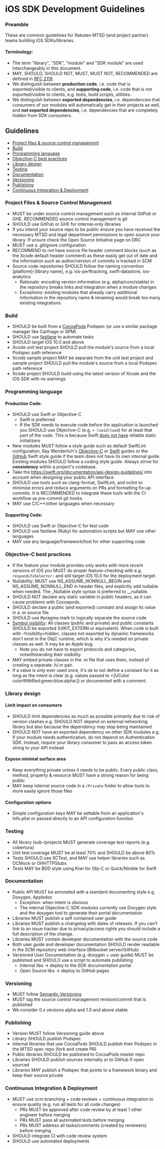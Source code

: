 # iOS SDK Development Guidelines

### Preamble
These are common guidelines for Rakuten MTSD (and project partner) teams building iOS SDKs/libraries.

#### Terminology:

* The term "library", "SDK", "module" and "SDK module" are used interchangeably in this document. 
* MAY, SHOULD, SHOULD NOT, MUST, MUST NOT, RECOMMENDED are defined in [RFC 2119](https://www.ietf.org/rfc/rfc2119.txt).
* We distinguish between **production code**, i.e. code that is exported/visible to clients, and **supporting code**, i.e. code that is not exported/visible to clients, e.g. tests, build scripts, utilities.
* We distinguish between **exported dependencies**, i.e. dependencies that consumers of our modules will automatically get in their projects as well, and **not exported dependencies**, i.e. dependencies that are completely hidden from SDK consumers.

## Guidelines

* [Project files & source control management](#project-files-&-source-control-management)
* [Build](#build)
* [Programming language](#programming-language)
* [Objective-C best practices](#objective-c-best-practices)
* [Library design](#library-design)
* [Testing](#testing)
* [Documentation](#documentation)
* [Versioning](#versioning)
* [Publishing](#publishing)
* [Continuous Integration & Deployment](#continuous-integration-&-deployment)

### Project Files & Source Control Management
* MUST be under source control management such as internal GitPub or GHE. RECOMMENDED source control management is git
* SHOULD use GitPub or GHE for internal-only libraries
* If you intend your source repo to be public ensure you have received the necessary MTSD and legal department permissions to open source your library. If unsure check the Open Source Initiative page on DRC
* MUST use a .gitignore configuration
* RECOMMEND to not have source file header comment blocks (such as the Xcode default header comment) as these easily get out of date and the information such as author/version of commits is tracked in SCM
* Source code repositories SHOULD follow the naming convention [platform]-[library name], e.g. ios-perftracking, swift-datastore, ios-analytics
    * Rationale: encoding version information (e.g. alpha/core/stable) in the repository breaks links and integration when a module changes
    * Exceptions: existing modules that already carry additional information in the repository name & renaming would break too many existing integrations

### Build
* SHOULD be built from a [CocoaPods](https://guides.cocoapods.org/) Podspec (or use a similar package manager like Carthage or SPM)
* SHOULD use [fastlane](https://docs.fastlane.tools/) to automate tasks
* SHOULD target iOS 10.0 and above
* Xcode unit test project SHOULD pull the module's source from a local Podspec path reference
* Xcode sample project MAY be separate from the unit test project and sample project SHOULD pull the module's source from a local Podspec path reference
* Xcode project SHOULD build using the latest version of Xcode and the iOS SDK with no warnings

### Programming language

#### Production Code:

* SHOULD use Swift or Objective-C
    * Swift is preferred
    * If the SDK needs to execute code before the application is launched you SHOULD use Objective-C (e.g. `+ (void)load`) for at least that part of the code. This is because Swift [does not have](http://jordansmith.io/handling-the-deprecation-of-initialize/) reliable static initializers
* New modules MUST follow a style guide such as default SwiftLint configuration, Ray Wenderlich's [Objective-C](https://github.com/raywenderlich/objective-c-style-guide) or [Swift](https://github.com/raywenderlich/swift-style-guide) guides or the [GitHub](https://github.com/github/swift-style-guide) Swift style guide if the team does not have its own internal guide. Existing modules SHOULD follow a coding style guide. Always strive for **consistency** within a project's codebase.
* Take the https://swift.org/documentation/api-design-guidelines/ into account when designing your public API interface
* SHOULD use tools such as clang-format, SwiftLint, and oclint to minimise errors and reduce arguments on PRs and formatting fix-up commits. It is RECOMMENDED to integrate these tools with the CI workflow as pre-commit git hooks.
* MAY use C/C++/other languages when necessary

#### Supporting Code:

* SHOULD use Swift or Objective-C for test code
* SHOULD use fastlane (Ruby) for automation scripts but MAY use other languages
* MAY use any language/framework/tool for other supporting code

### Objective-C best practices
* If the feature your module provides only works with more recent versions of iOS you MUST do proper feature-checking with e.g. `respondsToSelector:` and still target iOS 10.0 for the deployment target.
* Nullability: MUST use NS_ASSUME_NONNULL_BEGIN and NS_ASSUME_NONNULL_END in header files, and explicitly add nullable when needed. The _Nullable style syntax is preferred to __nullable.
* SHOULD NOT declare any static variable in public headers, as it can cause problems with Cocoapods. 
* SHOULD declare a public (and exported) constant and assign its value in a .m source file.
* SHOULD use #pragma mark to logically separate the source code
* [Symbol visibility](https://developer.apple.com/library/content/documentation/DeveloperTools/Conceptual/DynamicLibraries/100-Articles/DynamicLibraryDesignGuidelines.html#//apple_ref/doc/uid/TP40002013-SW18): All classes (public and private) and public constants SHOULD be exported (UIKIT_EXTERN or equivalent). When code is built with -fvisibility=hidden, classes not exported by dynamic frameworks don't exist in the ObjC runtime, which is why it's needed on private classes as well. It may be an Apple bug.
    * Note you do not have to export protocols and categories, notwithstanding their visibility.
* MAY embed private classes in the .m file that uses them, instead of creating a separate .h/.m pair.
* If a value is only ever used once, it's ok to not define a constant for it as long as the intent is clear (e.g. values passed to +[UColor colorWithRed:green:blue:alpha:]) or documented with a comment.

### Library design

#### Limit impact on consumers
* SHOULD limit dependencies as much as possible primarily due to risk of version clashes e.g. SHOULD NOT depend on external networking library but also because the dependency may stop being maintained
* SHOULD NOT have an exported dependency on other SDK modules e.g. if your module needs authentication, do not depend on Authentication SDK. Instead, require your library consumer to pass an access token string to your API instead

#### Expose minimal surface area
* Keep everything private unless it needs to be public. Every public class, method, property & resource MUST have a strong reason for being public
* MAY keep internal source code in a `/Private` folder to allow tools to more easily ignore those files 

#### Configuration options
* Simple configuration keys MAY be settable from an application's Info.plist or passed directly to an API configuration function

### Testing
* All library (sub-)projects MUST generate coverage test reports (e.g. cobertura)
* Unit test coverage MUST be at least 70% and SHOULD be above 80%
* Tests SHOULD use XCTest, and MAY use helper libraries such as OCMock or OHHTTPStubs
* Tests MAY be BDD style using Kiwi for Obj-C or Quick/Nimble for Swift

### Documentation
* Public API MUST be annotated with a standard documenting style e.g. Doxygen, Appledoc
    * Exception: when intent is obvious
    * The internal Objective-C SDK modules currently use Doxygen style and the doxygen tool to generate their portal documentation
* Libraries MUST publish a self contained user guide
* Libraries MUST publish a changelog with dates of releases. If you can't link to an issue tracker due to privacy/access rights you should include a full description of the change.
* Libraries MUST contain developer documentation with the source code
* Both user guide and developer documentation SHOULD render readable in the SCM repository web interface (Bitbucket server/GitHub)
* Versioned User Documentation (e.g. doxygen + user guide) MUST be published and SHOULD use a script to automate publishing
    * Internal libs → deploy to the SDK documentation portal
    * Open Source libs → deploy to GitHub pages

### Versioning
* MUST follow [Semantic Versioning](http://semver.org/spec/v2.0.0.html)
* MUST tag the source control management revision/commit that is published
* We consider 0.x versions alpha and 1.0 and above stable

### Publishing
* Version MUST follow Versioning guide above
* Library SHOULD publish Podspec
* Internal libraries that use CocoaPods SHOULD publish their Podspec in the MTSD spec repo (fork and create PR)
* Public libraries SHOULD be published to CocoaPods master repo 
* Libraries SHOULD publish sources internally or to GitHub if open sourced
* Libraries MAY publish a Podspec that points to a framework binary and keep their source private

### Continuous Integration & Deployment
* MUST use scm branching + code reviews + continuous integration to ensure quality (e.g. run all tests for all code changes)
    * PRs MUST be approved after code review by at least 1 other engineer before merging
    * PRs MUST pass all automated tests before merging
    * PRs MUST address all tasks/comments (created by reviewers) before merging
* SHOULD integrate CI with code review system
* SHOULD use automated deployments
